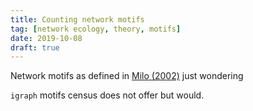 ```yaml
---
title: Counting network motifs
tag: [network ecology, theory, motifs]
date: 2019-10-08
draft: true
---
```



Network motifs as defined in [Milo (2002)](http://www.sciencemag.org/cgi/doi/10.1126/science.298.5594.824) just wondering 

`igraph` motifs census does not offer but would. 